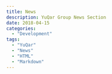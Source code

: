 ```yaml
---
title: News
description: YuQar Group News Section
date: 2018-04-15
categories:
  - "Development"
tags:
  - "YuQar"
  - "News"
  - "HTML"
  - "Markdown"
---
```





